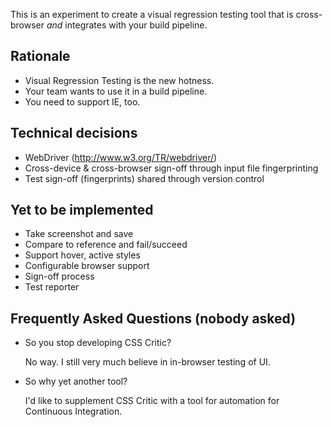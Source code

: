 This is an experiment to create a visual regression testing tool that is cross-browser *and* integrates with your build pipeline.

Rationale
---------
- Visual Regression Testing is the new hotness.
- Your team wants to use it in a build pipeline.
- You need to support IE, too.

Technical decisions
-------------------
- WebDriver (http://www.w3.org/TR/webdriver/)
- Cross-device & cross-browser sign-off through input file fingerprinting
- Test sign-off (fingerprints) shared through version control

Yet to be implemented
---------------------
- Take screenshot and save
- Compare to reference and fail/succeed
- Support hover, active styles
- Configurable browser support
- Sign-off process
- Test reporter

Frequently Asked Questions (nobody asked)
-----------------------------------------
- So you stop developing CSS Critic?

    No way. I still very much believe in in-browser testing of UI.

- So why yet another tool?

    I'd like to supplement CSS Critic with a tool for automation for Continuous Integration.
